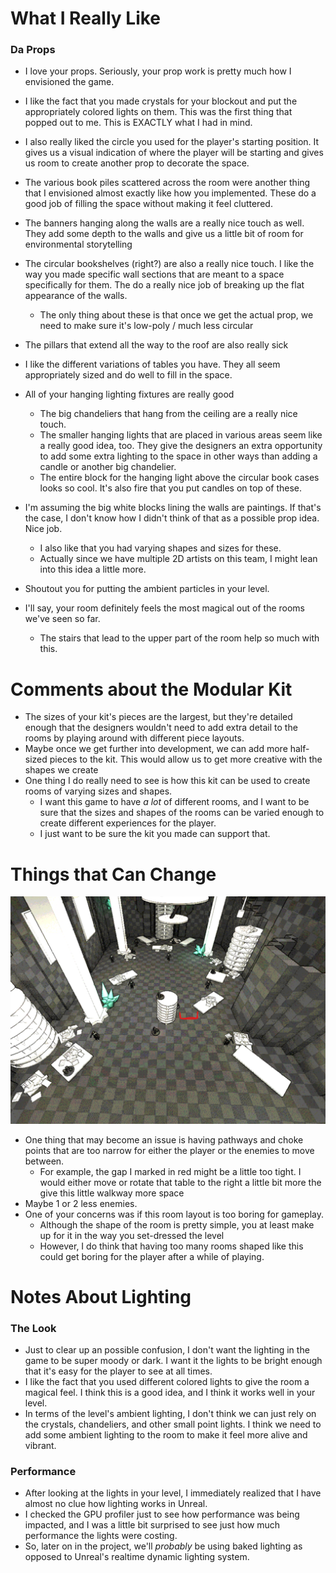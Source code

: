
# What I Really Like

### Da Props

- I love your props. Seriously, your prop work is pretty much how I envisioned the game.

- I like the fact that you made crystals for your blockout and put the appropriately colored lights on them. This was the first thing that popped out to me. This is EXACTLY what I had in mind.
- I also really liked the circle you used for the player's starting position. It gives us a visual indication of where the player will be starting and gives us room to create another prop to decorate the space.
- The various book piles scattered across the room were another thing that I envisioned almost exactly like how you implemented. These do a good job of filling the space without making it feel cluttered.
- The banners hanging along the walls are a really nice touch as well. They add some depth to the walls and give us a little bit of room for environmental storytelling
- The circular bookshelves (right?) are also a really nice touch. I like the way you made specific wall sections that are meant to a space specifically for them. The do a really nice job of breaking up the flat appearance of the walls.
	- The only thing about these is that once we get the actual prop, we need to make sure it's low-poly / much less circular
- The pillars that extend all the way to the roof are also really sick
- I like the different variations of tables you have. They all seem appropriately sized and do well to fill in the space.
- All of your hanging lighting fixtures are really good
	- The big chandeliers that hang from the ceiling are a really nice touch.
	- The smaller hanging lights that are placed in various areas seem like a really good idea, too. They give the designers an extra opportunity to add some extra lighting to the space in other ways than adding a candle or another big chandelier.
	- The entire block for the hanging light above the circular book cases looks so cool. It's also fire that you put candles on top of these.
- I'm assuming the big white blocks lining the walls are paintings. If that's the case, I don't know how I didn't think of that as a possible prop idea. Nice job.
	- I also like that you had varying shapes and sizes for these.
	- Actually since we have multiple 2D artists on this team, I might lean into this idea a little more.
- Shoutout you for putting the ambient particles in your level.

- I'll say, your room definitely feels the most magical out of the rooms we've seen so far.
	- The stairs that lead to the upper part of the room help so much with this.

# Comments about the Modular Kit
- The sizes of your kit's pieces are the largest, but they're detailed enough that the designers wouldn't need to add extra detail to the rooms by playing around with different piece layouts.
- Maybe once we get further into development, we can add more half-sized pieces to the kit. This would allow us to get more creative with the shapes we create
- One thing I do really need to see is how this kit can be used to create rooms of varying sizes and shapes.
	- I want this game to have *a lot* of different rooms, and I want to be sure that the sizes and shapes of the rooms can be varied enough to create different experiences for the player.
	- I just want to be sure the kit you made can support that.

# Things that Can Change

![](<../../../../_Meta/Attachments/Pasted image 20250526195654.png>)
- One thing that may become an issue is having pathways and choke points that are too narrow for either the player or the enemies to move between.
	- For example, the gap I marked in red might be a little too tight. I would either move or rotate that table to the right a little bit more the give this little walkway more space
- Maybe 1 or 2 less enemies.
- One of your concerns was if this room layout is too boring for gameplay. 
	- Although the shape of the room is pretty simple, you at least make up for it in the way you set-dressed the level
	- However, I do think that having too many rooms shaped like this could get boring for the player after a while of playing.

# Notes About Lighting

### The Look
- Just to clear up an possible confusion, I don't want the lighting in the game to be super moody or dark. I want it the lights to be bright enough that it's easy for the player to see at all times.
- I like the fact that you used different colored lights to give the room a magical feel. I think this is a good idea, and I think it works well in your level.
- In terms of the level's ambient lighting, I don't think we can just rely on the crystals, chandeliers, and other small point lights. I think we need to add some ambient lighting to the room to make it feel more alive and vibrant.

### Performance
- After looking at the lights in your level, I immediately realized that I have almost no clue how lighting works in Unreal.
- I checked the GPU profiler just to see how performance was being impacted, and I was a little bit surprised to see just how much performance the lights were costing.
- So, later on in the project, we'll *probably* be using baked lighting as opposed to Unreal's realtime dynamic lighting system.
